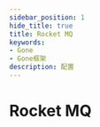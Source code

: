 ```yaml
---
sidebar_position: 1
hide_title: true
title: Rocket MQ
keywords:
- Gone
- Gone框架
description: 配置
---
```


# Rocket MQ
